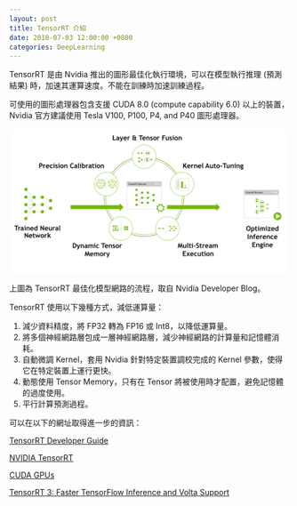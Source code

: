 ```yaml
---
layout: post
title: TensorRT 介紹
date: 2018-07-03 12:00:00 +0800
categories: DeepLearning
---
```


TensorRT 是由 Nvidia 推出的圖形最佳化執行環境，可以在模型執行推理 (預測結果) 時，加速其運算速度。不能在訓練時加速訓練過程。

可使用的圖形處理器包含支援 CUDA 8.0 (compute capability 6.0) 以上的裝置，Nvidia 官方建議使用 Tesla V100, P100, P4, and P40 圖形處理器。

![TensorRT 如何優化已訓練的網路](/assets/imgs/TensorRT.png)

上圖為 TensorRT 最佳化模型網路的流程，取自 Nvidia Developer Blog。

TensorRT 使用以下幾種方式，減低運算量：

1. 減少資料精度，將 FP32 轉為 FP16 或 Int8，以降低運算量。
2. 將多個神經網路層包成一層神經網路層，減少神經網路的計算量和記憶體消耗。
3. 自動微調 Kernel，套用 Nvidia 針對特定裝置調校完成的 Kernel 參數，使得它在特定裝置上運行更快。
4. 動態使用 Tensor Memory，只有在 Tensor 將被使用時才配置，避免記憶體的過度使用。
5. 平行計算預測過程。

可以在以下的網址取得進一步的資訊：

[TensorRT Developer Guide](https://docs.nvidia.com/deeplearning/sdk/tensorrt-developer-guide/index.html)

[NVIDIA TensorRT](https://developer.nvidia.com/tensorrt)

[CUDA GPUs](https://developer.nvidia.com/cuda-gpus)

[TensorRT 3: Faster TensorFlow Inference and Volta Support](https://devblogs.nvidia.com/tensorrt-3-faster-tensorflow-inference/)